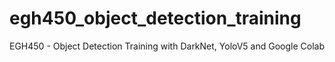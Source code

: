 # egh450_object_detection_training
EGH450 - Object Detection Training with DarkNet, YoloV5 and Google Colab
